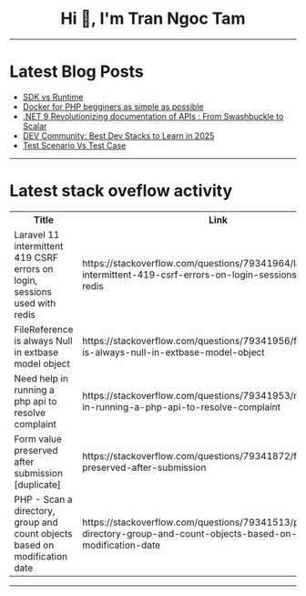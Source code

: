 <h1 align="center">Hi 👋, I'm Tran Ngoc Tam</h1>

---

# Latest Blog Posts 
<!-- BLOG-POST-LIST:START -->
- [SDK vs Runtime](https://dev.to/sanjar777/sdk-vs-runtime-5292)
- [Docker for PHP begginers as simple as possible](https://dev.to/sirzarganwar/docker-for-php-begginers-as-simple-as-possible-4ehj)
- [.NET 9 Revolutionizing documentation of APIs : From Swashbuckle to Scalar](https://dev.to/zandiarash/net-9-revolutionizing-documentation-of-apis-from-swashbuckle-to-scalar-527)
- [DEV Community: Best Dev Stacks to Learn in 2025](https://dev.to/encodedots/dev-community-best-dev-stacks-to-learn-in-2025-3b8i)
- [Test Scenario Vs Test Case](https://dev.to/nozibul_islam_113b1d5334f/test-scenario-vs-test-case-de8)
<!-- BLOG-POST-LIST:END -->

---

# Latest stack oveflow activity
<table>
  <tr><th>Title</th><th>Link</th></tr>
  <!-- STACKOVERFLOW:START --><tr><td>Laravel 11 intermittent 419 CSRF errors on login, sessions used with redis</td><td>https://stackoverflow.com/questions/79341964/laravel-11-intermittent-419-csrf-errors-on-login-sessions-used-with-redis</td></tr><tr><td>FileReference is always Null in extbase model object</td><td>https://stackoverflow.com/questions/79341956/filereference-is-always-null-in-extbase-model-object</td></tr><tr><td>Need help in running a php api to resolve complaint</td><td>https://stackoverflow.com/questions/79341953/need-help-in-running-a-php-api-to-resolve-complaint</td></tr><tr><td>Form value preserved after submission [duplicate]</td><td>https://stackoverflow.com/questions/79341872/form-value-preserved-after-submission</td></tr><tr><td>PHP - Scan a directory, group and count objects based on modification date</td><td>https://stackoverflow.com/questions/79341513/php-scan-a-directory-group-and-count-objects-based-on-modification-date</td></tr><!-- STACKOVERFLOW:END -->
</table>

---


